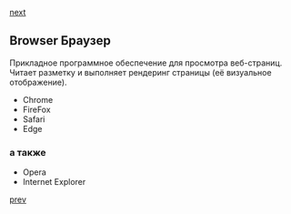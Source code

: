 <a href="04.md">next</a>

<h2>Browser Браузер</h2>

<div>
    Прикладное программное обеспечение для просмотра веб-страниц.
    Читает разметку и выполняет рендеринг страницы (её визуальное отображение).
</div>

<ul>
    <li>
        Chrome
    </li>
    <li>
        FireFox
    </li>
    <li>
        Safari
    </li>
    <li>
        Edge
    </li>
</ul>

<h3>а также</h3>
<ul>
    <li>
        Opera
    </li>
    <li>
        Internet Explorer
    </li>
</ul>

<a href="02.md">prev</a>